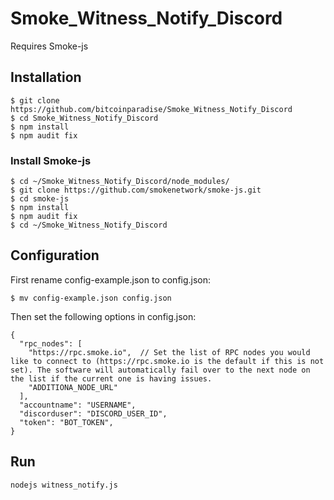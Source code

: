 # Smoke_Witness_Notify_Discord

Requires Smoke-js

## Installation

```
$ git clone https://github.com/bitcoinparadise/Smoke_Witness_Notify_Discord
$ cd Smoke_Witness_Notify_Discord
$ npm install 
$ npm audit fix
```

### Install Smoke-js

```
$ cd ~/Smoke_Witness_Notify_Discord/node_modules/
$ git clone https://github.com/smokenetwork/smoke-js.git
$ cd smoke-js
$ npm install
$ npm audit fix
$ cd ~/Smoke_Witness_Notify_Discord
```

## Configuration
First rename config-example.json to config.json:

```
$ mv config-example.json config.json
```

Then set the following options in config.json:
```
{
  "rpc_nodes": [
    "https://rpc.smoke.io",  // Set the list of RPC nodes you would like to connect to (https://rpc.smoke.io is the default if this is not set). The software will automatically fail over to the next node on the list if the current one is having issues.
    "ADDITIONA_NODE_URL"
  ],
  "accountname": "USERNAME",
  "discorduser": "DISCORD_USER_ID",
  "token": "BOT_TOKEN",
}
```

## Run

```
nodejs witness_notify.js
```
